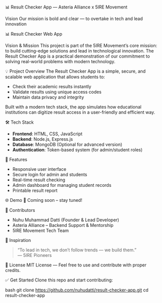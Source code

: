 📊 Result Checker App — Asteria Alliance x 5IRE Movement

 Vision
Our mission is bold and clear — to overtake in tech and lead innovation

📊 Result Checker Web App

Vision & Mission
This project is part of the 5IRE Movement’s core mission: to build cutting-edge solutions and lead in technological innovation. The Result Checker App is a practical demonstration of our commitment to solving real-world problems with modern technology.

💡 Project Overview
The Result Checker App is a simple, secure, and scalable web application that allows students to:
- Check their academic results instantly
- Validate results using unique access codes
- Maintain data privacy and integrity

Built with a modern tech stack, the app simulates how educational institutions can digitize result access in a user-friendly and efficient way.

🛠 Tech Stack
- **Frontend**: HTML, CSS, JavaScript
- **Backend**: Node.js, Express.js
- **Database**: MongoDB (Optional for advanced version)
- **Authentication**: Token-based system (for admin/student roles)

🚀 Features
- Responsive user interface
- Secure login for admin and students
- Real-time result checking
- Admin dashboard for managing student records
- Printable result report

🌐 Demo
🚧 Coming soon – stay tuned!

🤝 Contributors
- Nuhu Muhammad Datti (Founder & Lead Developer)
- Asteria Alliance – Backend Support & Mentorship
- 5IRE Movement Tech Team

🧠 Inspiration
> “To lead in tech, we don’t follow trends — we build them.”  
— 5IRE Pioneers

📌 License
MIT License — Feel free to use and contribute with proper credits.

✅ Get Started
Clone this repo and start contributing:

bash
git clone https://github.com/nuhudatti/result-checker-app.git
cd result-checker-app
